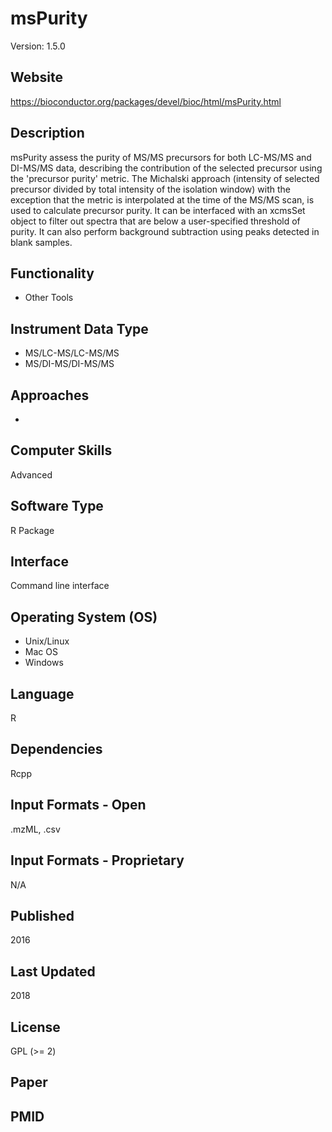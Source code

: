 # msPurity
Version: 1.5.0

## Website
https://bioconductor.org/packages/devel/bioc/html/msPurity.html

## Description	
msPurity assess the purity of MS/MS precursors for both LC-MS/MS and DI-MS/MS data, describing the contribution of the selected precursor using the 'precursor purity' metric. The Michalski approach (intensity of selected precursor divided by total intensity of the isolation window) with the exception that the metric is interpolated at the time of the MS/MS scan, is used to calculate precursor purity. It can be interfaced with an xcmsSet object to filter out spectra that are below a user-specified threshold of purity. It can also perform background subtraction using peaks detected in blank samples.

## Functionality	
- Other Tools

## Instrument Data Type	
- MS/LC-MS/LC-MS/MS
- MS/DI-MS/DI-MS/MS

## Approaches	
-

## Computer Skills	
Advanced

## Software Type	
R Package

## Interface	
Command line interface

## Operating System (OS)	
- Unix/Linux
- Mac OS
- Windows

## Language	
R

## Dependencies 	
Rcpp

## Input Formats - Open	
.mzML, .csv

## Input Formats - Proprietary	
N/A

## Published	
2016

## Last Updated
2018	

## License	
GPL (>= 2)

## Paper	

## PMID
